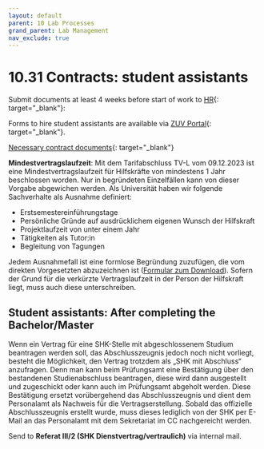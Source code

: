 ```yaml
---
layout: default
parent: 10 Lab Processes
grand_parent: Lab Management
nav_exclude: true
---
```


# 10.31 Contracts: student assistants

Submit documents at least 4 weeks before start of work to [HR](https://www.uni-bamberg.de/abt-personal/personal3-3/team-zustaendigkeiten/){: target="_blank"}:

Forms to hire student assistants are available via [ZUV Portal](https://zuvportal.uni-bamberg.de/){: target="_blank"}.

[Necessary contract documents](https://www.uni-bamberg.de/fileadmin/abt-personal/Homepage_ab_2016-03/11_Formulare_Infos_Merkblaetter/Einstellungsunterlagen/Einstellungsunterl_Hilfskraefte.zip){: target="_blank"}

**Mindestvertragslaufzeit**: Mit dem Tarifabschluss TV-L vom 09.12.2023 ist eine Mindestvertragslaufzeit für Hilfskräfte von mindestens 1 Jahr beschlossen worden. Nur in begründeten Einzelfällen kann von dieser Vorgabe abgewichen werden. Als Universität haben wir folgende Sachverhalte als Ausnahme definiert:

- Erstsemestereinführungstage
- Persönliche Gründe auf ausdrücklichem eigenen Wunsch der Hilfskraft
- Projektlaufzeit von unter einem Jahr
- Tätigkeiten als Tutor:in
- Begleitung von Tagungen

Jedem Ausnahmefall ist eine formlose Begründung zuzufügen, die vom direkten Vorgesetzten abzuzeichnen ist ([Formular zum Download](https://www.uni-bamberg.de/fileadmin/abt-personal/Homepage_ab_2016-03/11_Formulare_Infos_Merkblaetter/Hilfskraefte/Begr%C3%BCndung_Vertragslaufzeit.pdf?utm_source=chatgpt.com)). Sofern der Grund für die verkürzte Vertragslaufzeit in der Person der Hilfskraft liegt, muss auch diese unterschreiben.

## Student assistants: After completing the Bachelor/Master

Wenn ein Vertrag für eine SHK-Stelle mit abgeschlossenem Studium beantragen werden soll, das Abschlusszeugnis jedoch noch nicht vorliegt, besteht die Möglichkeit, den Vertrag trotzdem als „SHK mit Abschluss“ anzufragen.
Denn man kann beim Prüfungsamt eine Bestätigung über den bestandenen Studienabschluss beantragen, diese wird dann ausgestellt und zugeschickt oder kann auch im Prüfungsamt abgeholt werden. Diese Bestätigung ersetzt vorübergehend das Abschlusszeugnis und dient dem Personalamt als Nachweis für die Vertragserstellung.
Sobald das offizielle Abschlusszeugnis erstellt wurde, muss dieses lediglich von der SHK per E-Mail an das Personalamt mit dem Sekretariat im CC nachgereicht werden.

Send to **Referat III/2 (SHK Dienstvertrag/vertraulich)** via internal mail.
